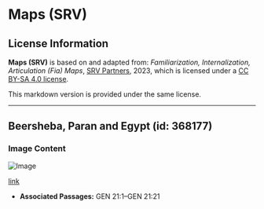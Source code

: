 # Maps (SRV)

## License Information

**Maps (SRV)** is based on and adapted from: _Familiarization, Internalization, Articulation (Fia) Maps_, [SRV Partners](https://srvpartners.org/home/), 2023, which is licensed under a [CC BY-SA 4.0 license](https://creativecommons.org/licenses/by-sa/4.0/legalcode.en).

This markdown version is provided under the same license.



--------------------------------

## Beersheba, Paran and Egypt (id: 368177)

### Image Content

![Image](https://cdn.aquifer.bible/aquifer-content/resources/FIAMaps/beersheba-paran-egypt.jpg)

[link](https://cdn.aquifer.bible/aquifer-content/resources/FIAMaps/beersheba-paran-egypt.jpg)

* **Associated Passages:** GEN 21:1–GEN 21:21

